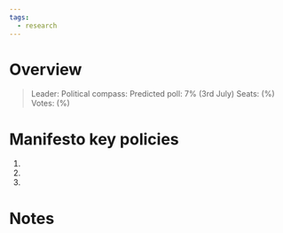 ```yaml
---
tags:
  - research
---
```

# Overview

> Leader: 
> Political compass: 
> Predicted poll: 7% (3rd July)
> Seats:  (%)
> Votes: (%)

# Manifesto key policies

1. 
2. 
3. 

# Notes


